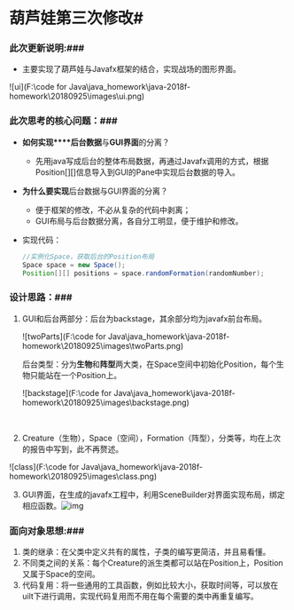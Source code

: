 # 葫芦娃第三次修改#

### 此次更新说明:###

- 主要实现了葫芦娃与Javafx框架的结合，实现战场的图形界面。

![ui](F:\code for Java\java_homework\java-2018f-homework\20180925\images\ui.png)



### 此次思考的核心问题：###

- **如何实现****后台数据**与**GUI界面**的分离？

  - 先用java写成后台的整体布局数据，再通过Javafx调用的方式，根据Position\[\]\[\]信息导入到GUI的Pane中实现后台数据的导入。

- **为什么要实现**后台数据与GUI界面的分离？

  - 便于框架的修改，不必从复杂的代码中剥离；
  - GUI布局与后台数据分离，各自分工明显，便于维护和修改。

- 实现代码：

  ```Java
  //实例化Space，获取后台的Position布局
  Space space = new Space();
  Position[][] positions = space.randomFormation(randomNumber);
  ```





### 设计思路：###

1. GUI和后台两部分：后台为backstage，其余部分均为javafx前台布局。

   ![twoParts](F:\code for Java\java_homework\java-2018f-homework\20180925\images\twoParts.png)

   后台类型：分为**生物**和**阵型**两大类，在Space空间中初始化Position，每个生物只能站在一个Position上。

   ![backstage](F:\code for Java\java_homework\java-2018f-homework\20180925\images\backstage.png)

   ​

2. Creature（生物），Space（空间），Formation（阵型），分类等，均在上次的报告中写到，此不再赘述。

![class](F:\code for Java\java_homework\java-2018f-homework\20180925\images\class.png)





3. GUI界面，在生成的javafx工程中，利用SceneBuilder对界面实现布局，绑定相应函数。![img](file:///C:\Users\wzr\AppData\Roaming\Tencent\Users\392207009\QQ\WinTemp\RichOle\D1SMXPOE_T{_1NK[DV]KZSV.png)







### 面向对象思想:###

1. 类的继承：在父类中定义共有的属性，子类的编写更简洁，并且易看懂。
2. 不同类之间的关系：每个Creature的派生类都可以站在Position上，Position又属于Space的空间。
3. 代码复用：将一些通用的工具函数，例如比较大小，获取时间等，可以放在uilt下进行调用，实现代码复用而不用在每个需要的类中再重复编写。